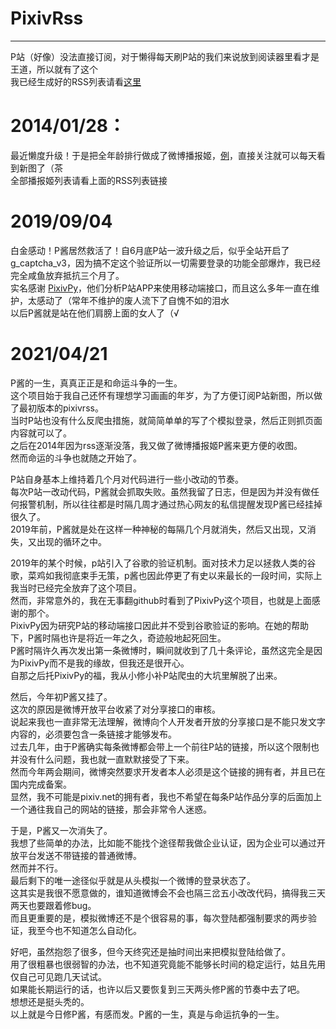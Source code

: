# PixivRss
--------

P站（好像）没法直接订阅，对于懒得每天刷P站的我们来说放到阅读器里看才是王道，所以就有了这个    
我已经生成好的RSS列表请看[这里](http://rakuen.thec.me/PixivRss)    

   
# 2014/01/28：

最近懒度升级！于是把全年龄排行做成了微博播报姬，[例](http://weibo.com/pixivchan)，直接关注就可以每天看到新图了（茶    
全部播报姬列表请看上面的RSS列表链接    

   
# 2019/09/04

白金感动！P酱居然救活了！自6月底P站一波升级之后，似乎全站开启了g_captcha_v3，因为搞不定这个验证所以一切需要登录的功能全部爆炸，我已经完全咸鱼放弃抵抗三个月了。    
实名感谢 [PixivPy](https://github.com/upbit/pixivpy)，他们分析P站APP来使用移动端接口，而且这么多年一直在维护，太感动了（常年不维护的废人流下了自愧不如的泪水     
以后P酱就是站在他们肩膀上面的女人了（√    


# 2021/04/21

P酱的一生，真真正正是和命运斗争的一生。    
这个项目始于我自己还怀有理想学习画画的年岁，为了方便订阅P站新图，所以做了最初版本的pixivrss。     
当时P站也没有什么反爬虫措施，就简简单单的写了个模拟登录，然后正则抓页面内容就可以了。     
之后在2014年因为rss逐渐没落，我又做了微博播报姬P酱来更方便的收图。      
然而命运的斗争也就随之开始了。     
      
P站自身基本上维持着几个月对代码进行一些小改动的节奏。     
每次P站一改动代码，P酱就会抓取失败。虽然我留了日志，但是因为并没有做任何报警机制，所以往往都是时隔几周才通过热心网友的私信提醒发现P酱已经挂掉很久了。       
2019年前，P酱就是处在这样一种神秘的每隔几个月就消失，然后又出现，又消失，又出现的循环之中。        
      
2019年的某个时候，p站引入了谷歌的验证机制。面对技术力足以拯救人类的谷歌，菜鸡如我彻底束手无策，p酱也因此停更了有史以来最长的一段时间，实际上我当时已经完全放弃了这个项目。     
然而，非常意外的，我在无事翻github时看到了PixivPy这个项目，也就是上面感谢的那个。     
PixivPy因为研究P站的移动端接口因此并不受到谷歌验证的影响。在她的帮助下，P酱时隔也许是将近一年之久，奇迹般地起死回生。      
P酱时隔许久再次发出第一条微博时，瞬间就收到了几十条评论，虽然这完全是因为PixivPy而不是我的缘故，但我还是很开心。     
自那之后托PixivPy的福，我从小修小补P站爬虫的大坑里解脱了出来。     
       
然后，今年初P酱又挂了。     
这次的原因是微博开放平台收紧了对分享接口的审核。      
说起来我也一直非常无法理解，微博向个人开发者开放的分享接口是不能只发文字内容的，必须要包含一条链接才能够发布。      
过去几年，由于P酱确实每条微博都会带上一个前往P站的链接，所以这个限制也并没有什么问题，我也就一直默默接受了下来。     
然而今年两会期间，微博突然要求开发者本人必须是这个链接的拥有者，并且已在国内完成备案。      
显然，我不可能是pixiv.net的拥有者，我也不希望在每条P站作品分享的后面加上一个通往我自己的网站的链接，那会非常令人迷惑。     
         
于是，P酱又一次消失了。     
我想了些简单的办法，比如能不能找个途径帮我做企业认证，因为企业可以通过开放平台发送不带链接的普通微博。     
然而并不行。      
最后剩下的唯一途径似乎就是从头模拟一个微博的登录状态了。     
这其实是我很不愿意做的，谁知道微博会不会也隔三岔五小改改代码，搞得我三天两天也要跟着修bug。     
而且更重要的是，模拟微博还不是个很容易的事，每次登陆都强制要求的两步验证，我至今也不知道怎么自动化。    
     
好吧，虽然抱怨了很多，但今天终究还是抽时间出来把模拟登陆给做了。    
用了很粗暴也很弱智的办法，也不知道究竟能不能够长时间的稳定运行，姑且先用仅自己可见跑几天试试。     
如果能长期运行的话，也许以后又要恢复到三天两头修P酱的节奏中去了吧。      
想想还是挺头秃的。      
以上就是今日修P酱，有感而发。P酱的一生，真是与命运抗争的一生。     